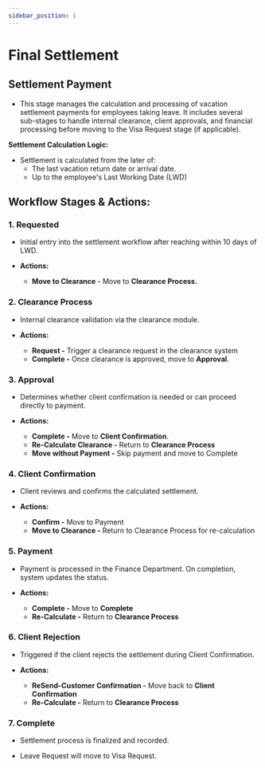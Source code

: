 ```yaml
---
sidebar_position: 1
---
```


# Final Settlement

## Settlement Payment

  - This stage manages the calculation and processing of vacation settlement payments for employees taking leave. It includes several sub-stages to handle internal clearance, client approvals, and financial processing before moving to the Visa Request stage (if applicable).

**Settlement Calculation Logic:**

  - Settlement is calculated from the later of:
    - The last vacation return date or arrival date.
    - Up to the employee's Last Working Date (LWD)

## Workflow Stages & Actions:

### 1. Requested

  - Initial entry into the settlement workflow after reaching within 10 days of LWD.

  - **Actions:**
    - **Move to Clearance** - Move to **Clearance Process.**

### 2. Clearance Process

  - Internal clearance validation via the clearance module.

  - **Actions:**
    - **Request -** Trigger a clearance request in the clearance system
    - **Complete -** Once clearance is approved, move to **Approval**.

### 3. Approval

  - Determines whether client confirmation is needed or can proceed directly to payment.

  - **Actions:**
    - **Complete -** Move to **Client Confirmation**.
    - **Re-Calculate Clearance -** Return to **Clearance Process**
    - **Move without Payment -** Skip payment and move to Complete

### 4. Client Confirmation

  - Client reviews and confirms the calculated settlement.

  - **Actions:**
    - **Confirm -** Move to Payment
    - **Move to Clearance -** Return to Clearance Process for re-calculation

### 5. Payment

  - Payment is processed in the Finance Department. On completion, system updates the status.

  - **Actions:**
    - **Complete -** Move to **Complete**
    - **Re-Calculate -** Return to **Clearance Process**

### 6. Client Rejection

  - Triggered if the client rejects the settlement during Client Confirmation.

  - **Actions:**
    - **ReSend-Customer Confirmation -** Move back to **Client Confirmation**
    - **Re-Calculate -** Return to **Clearance Process**

### 7. Complete

  - Settlement process is finalized and recorded.

  - Leave Request will move to Visa Request.